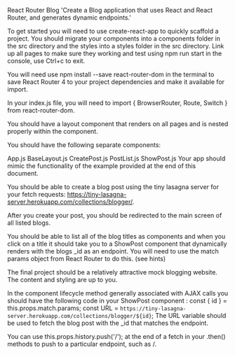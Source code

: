 React Router Blog
'Create a Blog application that uses React and React Router, and generates dynamic endpoints.'

To get started you will need to use create-react-app to quickly scaffold a project. You should migrate your components into a components folder in the src directory and the styles into a styles folder in the src directory. Link up all pages to make sure they working and test using npm run start in the console, use Ctrl+c to exit.

You will need use npm install --save react-router-dom in the terminal to save React Router 4 to your project dependencies and make it available for import.

In your index.js file, you will need to import { BrowserRouter, Route, Switch } from react-router-dom.

You should have a layout component that renders on all pages and is nested properly within the <BrowserRouter> component.

You should have the following separate components:

App.js
BaseLayout.js
CreatePost.js
PostList.js
ShowPost.js
Your app should mimic the functionality of the example provided at the end of this document.

You should be able to create a blog post using the tiny lasagna server for your fetch requests: https://tiny-lasagna-server.herokuapp.com/collections/blogger/.

After you create your post, you should be redirected to the main screen of all listed blogs.

You should be able to list all of the blog titles as <Link /> components and when you click on a title it should take you to a ShowPost component that dynamically renders with the blogs _id as an endpoint. You will need to use the match params object from React Router to do this. (see hints)

The final project should be a relatively attractive mock blogging website. The content and styling are up to you.

In the component lifecycle method generally associated with AJAX calls you should have the following code in your ShowPost component :
const { id } = this.props.match.params;
    const URL = `https://tiny-lasagna-server.herokuapp.com/collections/blogger/${id}`;
The URL variable should be used to fetch the blog post with the _id that matches the endpoint.

You can use this.props.history.push('/'); at the end of a fetch in your .then() methods to push to a particular endpoint, such as /.

